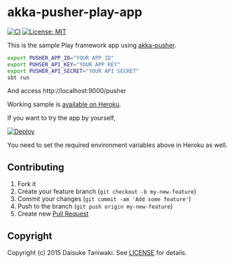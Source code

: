 # akka-pusher-play-app

[![CI][ci-image]][ci-link]
[![License: MIT](http://img.shields.io/badge/license-MIT-blue.svg)](LICENSE)

This is the sample Play framework app using [akka-pusher](https://github.com/dtaniwaki/akka-pusher).

```bash
export PUSHER_APP_ID="YOUR APP ID"
export PUHSER_API_KEY="YOUR APP KEY"
export PUSHER_API_SECRET="YOUR API SECRET"
sbt run
```

And access http://localhost:9000/pusher

Working sample is [available on Heroku](https://akka-pusher-play-app.herokuapp.com/pusher).

If you want to try the app by yourself,

[![Deploy](https://www.herokucdn.com/deploy/button.png)](https://heroku.com/deploy?template=https://github.com/dtaniwaki/akka-pusher-play-app)

You need to set the required environment variables above in Heroku as well.

## Contributing

1. Fork it
2. Create your feature branch (`git checkout -b my-new-feature`)
3. Commit your changes (`git commit -am 'Add some feature'`)
4. Push to the branch (`git push origin my-new-feature`)
5. Create new [Pull Request](../../pull/new/master)

## Copyright

Copyright (c) 2015 Daisuke Taniwaki. See [LICENSE](LICENSE) for details.

[ci-image]:  https://travis-ci.org/dtaniwaki/akka-pusher-play-app.svg
[ci-link]:   https://travis-ci.org/dtaniwaki/akka-pusher-play-app
